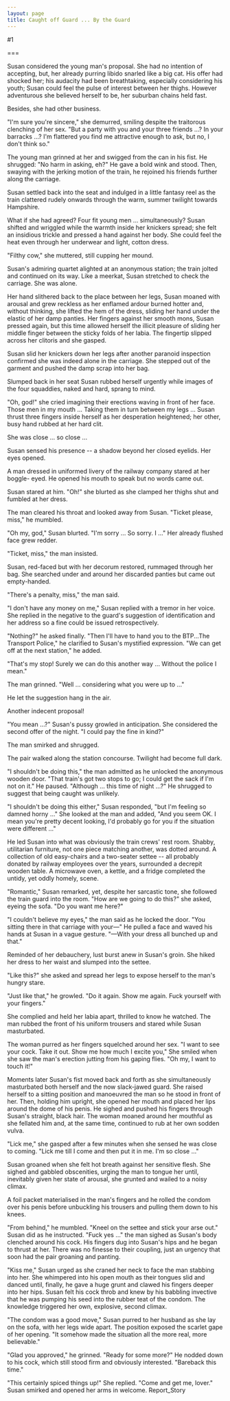 ```yaml
---
layout: page
title: Caught off Guard ... By the Guard
---
```

#1 

===

Susan considered the young man's proposal. She had no intention of accepting, but, her already purring libido snarled like a big cat. His offer had shocked her; his audacity had been breathtaking, especially considering his youth; Susan could feel the pulse of interest between her thighs. However adventurous she believed herself to be, her suburban chains held fast. 

Besides, she had other business. 

"I'm sure you're sincere," she demurred, smiling despite the traitorous clenching of her sex. "But a party with you and your three friends ...? In your barracks ...? I'm flattered you find me attractive enough to ask, but no, I don't think so." 

The young man grinned at her and swigged from the can in his fist. He shrugged: "No harm in asking, eh?" He gave a bold wink and stood. Then, swaying with the jerking motion of the train, he rejoined his friends further along the carriage. 

Susan settled back into the seat and indulged in a little fantasy reel as the train clattered rudely onwards through the warm, summer twilight towards Hampshire. 

What if she had agreed? Four fit young men ... simultaneously? Susan shifted and wriggled while the warmth inside her knickers spread; she felt an insidious trickle and pressed a hand against her body. She could feel the heat even through her underwear and light, cotton dress. 

"Filthy cow," she muttered, still cupping her mound. 

Susan's admiring quartet alighted at an anonymous station; the train jolted and continued on its way. Like a meerkat, Susan stretched to check the carriage. She was alone. 

Her hand slithered back to the place between her legs, Susan moaned with arousal and grew reckless as her enflamed ardour burned hotter and, without thinking, she lifted the hem of the dress, sliding her hand under the elastic of her damp panties. Her fingers against her smooth mons, Susan pressed again, but this time allowed herself the illicit pleasure of sliding her middle finger between the sticky folds of her labia. The fingertip slipped across her clitoris and she gasped. 

Susan slid her knickers down her legs after another paranoid inspection confirmed she was indeed alone in the carriage. She stepped out of the garment and pushed the damp scrap into her bag. 

Slumped back in her seat Susan rubbed herself urgently while images of the four squaddies, naked and hard, sprang to mind. 

"Oh, god!" she cried imagining their erections waving in front of her face. Those men in my mouth ... Taking them in turn between my legs ... Susan thrust three fingers inside herself as her desperation heightened; her other, busy hand rubbed at her hard clit. 

She was close ... so close ... 

Susan sensed his presence -- a shadow beyond her closed eyelids. Her eyes opened. 

A man dressed in uniformed livery of the railway company stared at her boggle- eyed. He opened his mouth to speak but no words came out. 

Susan stared at him. "Oh!" she blurted as she clamped her thighs shut and fumbled at her dress. 

The man cleared his throat and looked away from Susan. "Ticket please, miss," he mumbled. 

"Oh my, god," Susan blurted. "I'm sorry ... So sorry. I ..." Her already flushed face grew redder. 

"Ticket, miss," the man insisted. 

Susan, red-faced but with her decorum restored, rummaged through her bag. She searched under and around her discarded panties but came out empty-handed. 

"There's a penalty, miss," the man said. 

"I don't have any money on me," Susan replied with a tremor in her voice. She replied in the negative to the guard's suggestion of identification and her address so a fine could be issued retrospectively. 

"Nothing?" he asked finally. "Then I'll have to hand you to the BTP...The Transport Police," he clarified to Susan's mystified expression. "We can get off at the next station," he added. 

"That's my stop! Surely we can do this another way ... Without the police I mean." 

The man grinned. "Well ... considering what you were up to ..." 

He let the suggestion hang in the air. 

Another indecent proposal! 

"You mean ...?" Susan's pussy growled in anticipation. She considered the second offer of the night. "I could pay the fine in kind?" 

The man smirked and shrugged. 

The pair walked along the station concourse. Twilight had become full dark. 

"I shouldn't be doing this," the man admitted as he unlocked the anonymous wooden door. "That train's got two stops to go; I could get the sack if I'm not on it." He paused. "Although ... this time of night ...?" He shrugged to suggest that being caught was unlikely. 

"I shouldn't be doing this either," Susan responded, "but I'm feeling so damned horny ..." She looked at the man and added, "And you seem OK. I mean you're pretty decent looking, I'd probably go for you if the situation were different ..." 

He led Susan into what was obviously the train crews' rest room. Shabby, utilitarian furniture, not one piece matching another, was dotted around. A collection of old easy-chairs and a two-seater settee -- all probably donated by railway employees over the years, surrounded a decrepit wooden table. A microwave oven, a kettle, and a fridge completed the untidy, yet oddly homely, scene. 

"Romantic," Susan remarked, yet, despite her sarcastic tone, she followed the train guard into the room. "How are we going to do this?" she asked, eyeing the sofa. "Do you want me here?" 

"I couldn't believe my eyes," the man said as he locked the door. "You sitting there in that carriage with your—" He pulled a face and waved his hands at Susan in a vague gesture. "—With your dress all bunched up and that." 

Reminded of her debauchery, lust burst anew in Susan's groin. She hiked her dress to her waist and slumped into the settee. 

"Like this?" she asked and spread her legs to expose herself to the man's hungry stare. 

"Just like that," he growled. "Do it again. Show me again. Fuck yourself with your fingers." 

She complied and held her labia apart, thrilled to know he watched. The man rubbed the front of his uniform trousers and stared while Susan masturbated. 

The woman purred as her fingers squelched around her sex. "I want to see your cock. Take it out. Show me how much I excite you," She smiled when she saw the man's erection jutting from his gaping flies. "Oh my, I want to touch it!" 

Moments later Susan's fist moved back and forth as she simultaneously masturbated both herself and the now slack-jawed guard. She raised herself to a sitting position and manoeuvred the man so he stood in front of her. Then, holding him upright, she opened her mouth and placed her lips around the dome of his penis. He sighed and pushed his fingers through Susan's straight, black hair. The woman moaned around her mouthful as she fellated him and, at the same time, continued to rub at her own sodden vulva. 

"Lick me," she gasped after a few minutes when she sensed he was close to coming. "Lick me till I come and then put it in me. I'm so close ..." 

Susan groaned when she felt hot breath against her sensitive flesh. She sighed and gabbled obscenities, urging the man to tongue her until, inevitably given her state of arousal, she grunted and wailed to a noisy climax. 

A foil packet materialised in the man's fingers and he rolled the condom over his penis before unbuckling his trousers and pulling them down to his knees. 

"From behind," he mumbled. "Kneel on the settee and stick your arse out." Susan did as he instructed. "Fuck yes ..." the man sighed as Susan's body clenched around his cock. His fingers dug into Susan's hips and he began to thrust at her. There was no finesse to their coupling, just an urgency that soon had the pair groaning and panting. 

"Kiss me," Susan urged as she craned her neck to face the man stabbing into her. She whimpered into his open mouth as their tongues slid and danced until, finally, he gave a huge grunt and clawed his fingers deeper into her hips. Susan felt his cock throb and knew by his babbling invective that he was pumping his seed into the rubber teat of the condom. The knowledge triggered her own, explosive, second climax. 

"The condom was a good move," Susan purred to her husband as she lay on the sofa, with her legs wide apart. The position exposed the scarlet gape of her opening. "It somehow made the situation all the more real, more believable." 

"Glad you approved," he grinned. "Ready for some more?" He nodded down to his cock, which still stood firm and obviously interested. "Bareback this time." 

"This certainly spiced things up!" She replied. "Come and get me, lover." Susan smirked and opened her arms in welcome. Report_Story 
